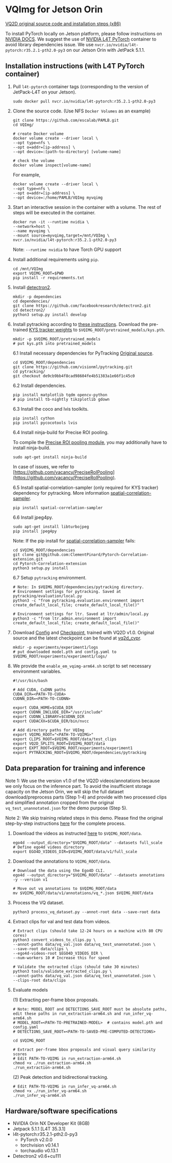 # VQImg for Jetson Orin

[VQ2D original source code and installation steps (x86)](https://github.com/EGO4D/episodic-memory/tree/main/VQ2D)

To install PyTorch locally on Jetson platform, please follow instructions on [NVIDIA DOCS](https://docs.nvidia.com/deeplearning/frameworks/install-pytorch-jetson-platform/index.html). We suggest the use of [NVIDIA L4T PyTorch](https://catalog.ngc.nvidia.com/orgs/nvidia/containers/l4t-pytorch) container to avoid library dependencies issue. We use `nvcr.io/nvidia/l4t-pytorch:r35.2.1-pth2.0-py3` on our Jetson Orin with JetPack 5.1.1.

## Installation instructions (with L4T PyTorch container)

1. Pull `l4t-pytorch` container tags (corresponding to the version of JetPack-L4T on your Jetson).

	```
	sudo docker pull nvcr.io/nvidia/l4t-pytorch:r35.2.1-pth2.0-py3
	```

2. Clone the source code. (Use NFS `Docker Volumes` as an example)

	```
	git clone https://github.com/escalab/PAMLB.git
	cd VQImg/
	```

	```
	# create Docker volume
	docker volume create --driver local \ 
	--opt type=nfs \ 
	--opt o=addr=[ip-address] \ 
	--opt device=:[path-to-directory] [volume-name]
	
	# check the volume
	docker volume inspect[volume-name]
	```

	For example, 

	```
	docker volume create --driver local \
	--opt type=nfs \
	--opt o=addr=[ip-address] \
	--opt device=:/home/PAMLB/VQImg myvqimg
	```
3. Start an interactive session in the container with a volume. The rest of steps will be executed in the container.

	```
	docker run -it --runtime nvidia \
	--network=host \
	--name myvqimg \
	--mount source=myvqimg,target=/mnt/VQImg \
	nvcr.io/nvidia/l4t-pytorch:r35.2.1-pth2.0-py3
	```
	
	Note: `--runtime nvidia` to have Torch GPU support

4. Install additional requirements using `pip`.

	```
	cd /mnt/VQImg
	export VQIMG_ROOT=$PWD
	pip install -r requirements.txt
	```
5. Install [detectron2](https://github.com/facebookresearch/detectron2/blob/main/INSTALL.md).

	```
	mkdir -p dependencies
	cd dependencies/
	git clone https://github.com/facebookresearch/detectron2.git
	cd detectron2/
	python3 setup.py install develop
	```

6. Install pytracking according to [these instructions](https://github.com/visionml/pytracking/blob/master/INSTALL.md). Download the pre-trained [KYS tracker weights](https://drive.google.com/drive/folders/1WGNcats9lpQpGjAmq0s0UwO6n22fxvKi) to `$VQIMG_ROOT/pretrained_models/kys.pth`.

	```
	mkdir -p $VQIMG_ROOT/pretrained_models
	# put kys.pth into pretrained_models
	```
	
	6.1 Install necessary dependencies for PyTracking [Original source](https://github.com/visionml/pytracking/blob/master/INSTALL.md).
	
	```
	cd $VQIMG_ROOT/dependencies
	git clone https://github.com/visionml/pytracking.git
	cd pytracking/
	git checkout de9cb9bb4f8cad98604fe4b51383a1e66f1c45c0
	```
	6.2 Install dependencies.
	
	```
	pip install matplotlib tqdm opencv-python
	# pip install tb-nightly tikzplotlib gdown
	```
	6.3 Install the coco and lvis toolkits.
	
	```
	pip install cython
	pip install pycocotools lvis
	```
	6.4 Install ninja-build for Precise ROI pooling.
	
	To compile the [Precise ROI pooling module](https://github.com/vacancy/PreciseRoIPooling), you may additionally have to install ninja-build.
	```
	sudo apt-get install ninja-build
	```
	
	In case of issues, we refer to [https://github.com/vacancy/PreciseRoIPooling](https://github.com/vacancy/PreciseRoIPooling).
	
	6.5 Install spatial-correlation-sampler (only required for KYS tracker) dependency for pytracking. More information [spatial-correlation-sampler](https://github.com/ClementPinard/Pytorch-Correlation-extension).
	
	```
	pip install spatial-correlation-sampler
	```
	6.6 Install jpeg4py.
	
	```
	sudo apt-get install libturbojpeg
	pip install jpeg4py 
	```
	
	Note: If the pip install for [spatial-correlation-sampler](https://github.com/ClementPinard/Pytorch-Correlation-extension) fails:
	
	```
	cd $VQIMG_ROOT/dependencies
	git clone git@github.com:ClementPinard/Pytorch-Correlation-extension.git
	cd Pytorch-Correlation-extension
	python3 setup.py install
	```
	6.7 Setup `pytracking` environment.
	
	```
	# Note: In $VQIMG_ROOT/dependencies/pytracking directory.
	# Environment settings for pytracking. Saved at pytracking/evaluation/local.py
	python3 -c "from pytracking.evaluation.environment import create_default_local_file; create_default_local_file()"
	
	# Environment settings for ltr. Saved at ltr/admin/local.py
	python3 -c "from ltr.admin.environment import create_default_local_file; create_default_local_file()"
	```
7. Download [Config](https://dl.fbaipublicfiles.com/ego4d/model_zoo/vq2d/slurm_8gpus_4nodes_baseline/config.yaml) and [Checkpoint](https://dl.fbaipublicfiles.com/ego4d/model_zoo/vq2d/slurm_8gpus_4nodes_baseline/model.pth), trained with VQ2D v1.0. Original source and the latest checkpoint can be found at [vq2d_cvpr](https://github.com/facebookresearch/vq2d_cvpr).
	
	```
	mkdir -p experiments/experiment1/logs
	# put downloaded model.pth and config.yaml to $VQIMG_ROOT/experiments/experiment1/logs/
	```
	
8. We provide the `enable_em_vqimg-arm64.sh` script to set necessary environment variables.

	```
	#!/usr/bin/bash
	
	# Add CUDA, CuDNN paths
	CUDA_DIR=<PATH-TO-CUDA>
	CUDNN_DIR=<PATH-TO-CUDNN>
	
	export CUDA_HOME=$CUDA_DIR
	export CUDNN_INCLUDE_DIR="/usr/include"
	export CUDNN_LIBRARY=$CUDNN_DIR
	export CUDACXX=$CUDA_DIR/bin/nvcc
	
	# Add directory paths for VQImg
	export VQIMG_ROOT="<PATH-TO-VQIMG>"
	export CLIPS_ROOT=$VQIMG_ROOT/data/test_clips
	export VQ2D_SPLITS_ROOT=$VQIMG_ROOT/data
	export EXPT_ROOT=$VQIMG_ROOT/experiments/experiment1
	export PYTRACKING_ROOT=$VQIMG_ROOT/dependencies/pytracking
	```

## Data preparation for training and inference
Note 1: We use the version v1.0 of the VQ2D videos/annotations because we only focus on the inference part. To avoid the insufficient storage capacity on the Jetson Orin, we will skip the full dataset download/preprocess parts (Step 1-4) and provide with two processed clips and simplified annotation cropped from the original `vq_test_unannotated.json` for the demo purpose (Step 5). 

Note 2: We skip training related steps in this demo. Please find the original step-by-step instructions [here](https://github.com/EGO4D/episodic-memory/tree/main/VQ2D#preparing-data-for-training-and-inference) for the complete process.

1. Download the videos as instructed [here](https://github.com/facebookresearch/Ego4d/blob/main/ego4d/cli/README.md) to `$VQIMG_ROOT/data`.

	```
	ego4d --output_directory="$VQIMG_ROOT/data" --datasets full_scale
	# Define ego4d videos directory
	export EGO4D_VIDEOS_DIR=$VQIMG_ROOT/data/v1/full_scale
	```

2. Download the annotations to `VQIMG_ROOT/data`.

	```
	# Download the data using the Ego4D CLI.
	ego4d --output_directory="$VQIMG_ROOT/data" --datasets annotations -y --version v1
	
	# Move out vq annotations to $VQIMG_ROOT/data
	mv $VQIMG_ROOT/data/v1/annotations/vq_*.json $VQIMG_ROOT/data
	```
3. Process the VQ dataset.

	```
	python3 process_vq_dataset.py --annot-root data --save-root data
	```
4. Extract clips for val and test data from videos.

	```
	# Extract clips (should take 12-24 hours on a machine with 80 CPU cores)
	python3 convert_videos_to_clips.py \
    --annot-paths data/vq_val.json data/vq_test_unannotated.json \
    --save-root data/clips \
    --ego4d-videos-root $EGO4D_VIDEOS_DIR \
    --num-workers 10 # Increase this for speed
    
    # Validate the extracted clips (should take 30 minutes)
	python3 tools/validate_extracted_clips.py \
    --annot-paths data/vq_val.json data/vq_test_unannotated.json \
    --clips-root data/clips
	```

5. Evaluate models

	(1) Extracting per-frame bbox proposals.
	
	```
	# Note: MODEL_ROOT and DETECTIONS_SAVE_ROOT must be absolute paths, edit these paths in run_extraction-arm64.sh and run_infer_vq-arm64.sh
	# MODEL_ROOT=<PATH-TO-PRETRAINED-MODEL>  # contains model.pth and config.yaml
	# DETECTIONS_SAVE_ROOT=<PATH-TO-SAVED-PRE-COMPUTED-DETECTIONS>
	
	cd $VQIMG_ROOT
	
	# Extract per-frame bbox proposals and visual query similarity scores
	# Edit PATH-TO-VQIMG in run_extraction-arm64.sh
	chmod +x ./run_extraction-arm64.sh
	./run_extraction-arm64.sh
	```
	
	(2) Peak detection and bidirectional tracking.
	
	```
	# Edit PATH-TO-VQIMG in run_infer_vq-arm64.sh
	chmod +x ./run_infer_vq-arm64.sh
	./run_infer_vq-arm64.sh
	```

## Hardware/software specifications
- NVIDIA Orin NX Developer Kit (8GB)
- Jetpack 5.1.1 [L4T 35.3.1]
- l4t-pytorch:r35.2.1-pth2.0-py3
	- PyTorch v2.0.0
	- torchvision v0.14.1
	- torchaudio v0.13.1
- Detectron2 v0.6+cu111
